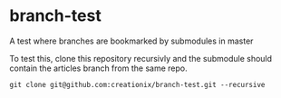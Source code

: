 branch-test
===========

A test where branches are bookmarked by submodules in master

To test this, clone this repository recursivly and the submodule should contain the articles branch from the same repo.

    git clone git@github.com:creationix/branch-test.git --recursive
